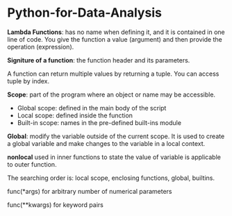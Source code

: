 # Python-for-Data-Analysis

**Lambda Functions**: has no name when defining it, and it is contained in one line of code. You give the function a value (argument) and then provide the operation (expression).

**Signiture of a function**: the function header and its parameters.

A function can return multiple values by returning a tuple. You can access tuple by index.

**Scope**: part of the program where an object or name may be accessible.

* Global scope: defined in the main body of the script
* Local scope: defined inside the function
* Built-in scope: names in the pre-defined built-ins module

**Global**: modify the variable outside of the current scope. It is used to create a global variable and make changes to the variable in a local context.

**nonlocal** used in inner functions to state the value of variable is applicable to outer function.

The searching order is: local scope, enclosing functions, global, builtins.

func(*args) for arbitrary number of numerical parameters

func(**kwargs) for keyword pairs

